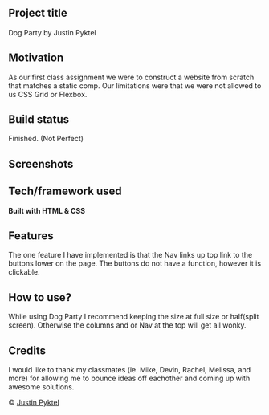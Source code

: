 ## Project title
Dog Party by Justin Pyktel

## Motivation
As our first class assignment we were to construct a website from scratch that matches a static comp. Our limitations were that we were not allowed to us CSS Grid or Flexbox.

## Build status
Finished. (Not Perfect)
 
## Screenshots


## Tech/framework used
<b>Built with HTML & CSS</b>

## Features
The one feature I have implemented is that the Nav links up top link to the buttons lower on the page. The buttons do not have a function, however it is clickable.

## How to use?
While using Dog Party I recommend keeping the size at full size or half(split screen). Otherwise the columns and or Nav at the top will get all wonky.

## Credits
I would like to thank my classmates (ie. Mike, Devin, Rachel, Melissa, and more) for allowing me to bounce ideas off eachother and coming up with awesome solutions.

© [Justin Pyktel]()
